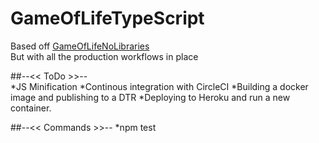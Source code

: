 # GameOfLifeTypeScript
Based off [GameOfLifeNoLibraries](https://github.com/JamesHarrisonZa/GameOfLifeNoLibraries)  
But with all the production workflows in place  

##--<< ToDo >>--  
*JS Minification
*Continous integration with CircleCI
*Building a docker image and publishing to a DTR
*Deploying to Heroku and run a new container.

##--<< Commands >>--
*npm test
